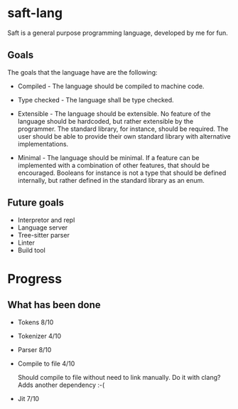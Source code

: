 # saft-lang

Saft is a general purpose programming language, developed by me for fun.

## Goals

The goals that the language have are the following:

- Compiled - The language should be compiled to machine code.

- Type checked - The language shall be type checked.

- Extensible - The language should be extensible. No feature of the language
  should be hardcoded, but rather extensible by the programmer. The standard
  library, for instance, should be required. The user should be able to provide
  their own standard library with alternative implementations.

- Minimal - The language should be minimal. If a feature can be implemented with
  a combination of other features, that should be encouraged. Booleans for
  instance is not a type that should be defined internally, but rather defined
  in the standard library as an enum.

## Future goals

- Interpretor and repl
- Language server
- Tree-sitter parser
- Linter
- Build tool

# Progress

## What has been done

- Tokens 8/10

- Tokenizer 4/10

- Parser 8/10

- Compile to file 4/10

  Should compile to file without need to link manually.
  Do it with clang? Adds another dependency :-(

- Jit 7/10

